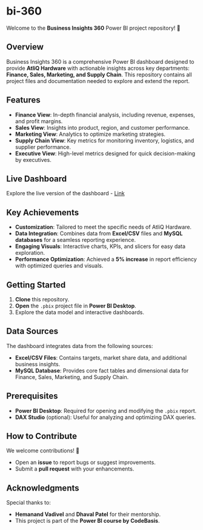 # bi-360

Welcome to the **Business Insights 360** Power BI project repository! 🚀

## **Overview**  
Business Insights 360 is a comprehensive Power BI dashboard designed to provide **AtliQ Hardware** with actionable insights across key departments: **Finance, Sales, Marketing, and Supply Chain**. This repository contains all project files and documentation needed to explore and extend the report.  

## **Features**  
- **Finance View**: In-depth financial analysis, including revenue, expenses, and profit margins.  
- **Sales View**: Insights into product, region, and customer performance.  
- **Marketing View**: Analytics to optimize marketing strategies.  
- **Supply Chain View**: Key metrics for monitoring inventory, logistics, and supplier performance.  
- **Executive View**: High-level metrics designed for quick decision-making by executives.  

## **Live Dashboard**  
Explore the live version of the dashboard - [Link](https://app.powerbi.com/view?r=eyJrIjoiZTcyYTYzNjgtOWY2Yi00ZWNkLTkwZDMtZGE3NDI1Yzg4ODg5IiwidCI6ImM2ZTU0OWIzLTVmNDUtNDAzMi1hYWU5LWQ0MjQ0ZGM1YjJjNCJ9)

## **Key Achievements**  
- **Customization**: Tailored to meet the specific needs of AtliQ Hardware.  
- **Data Integration**: Combines data from **Excel/CSV** files and **MySQL databases** for a seamless reporting experience.  
- **Engaging Visuals**: Interactive charts, KPIs, and slicers for easy data exploration.  
- **Performance Optimization**: Achieved a **5% increase** in report efficiency with optimized queries and visuals.  

## **Getting Started**  
1. **Clone** this repository.  
2. **Open** the `.pbix` project file in **Power BI Desktop**.  
3. Explore the data model and interactive dashboards.  

## **Data Sources**  
The dashboard integrates data from the following sources:  
- **Excel/CSV Files**: Contains targets, market share data, and additional business insights.  
- **MySQL Database**: Provides core fact tables and dimensional data for Finance, Sales, Marketing, and Supply Chain.  

## **Prerequisites**  
- **Power BI Desktop**: Required for opening and modifying the `.pbix` report.  
- **DAX Studio** (optional): Useful for analyzing and optimizing DAX queries.

## **How to Contribute**  
We welcome contributions! 🎉  
- Open an **issue** to report bugs or suggest improvements.  
- Submit a **pull request** with your enhancements.  

## **Acknowledgments**  
Special thanks to:  
- **Hemanand Vadivel** and **Dhaval Patel** for their mentorship.  
- This project is part of the **Power BI course by CodeBasis**.  


